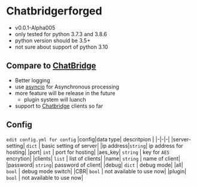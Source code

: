 # Chatbridgerforged
- v0.0.1-Alpha005
- only tested for python 3.7.3 and 3.8.6
- python version should be 3.5+
- not sure about support of python 3.10
## Compare to [ChatBridge](https://github.com/TISUnion/ChatBridge)
- Better logging
- use [asyncio](https://docs.python.org/3/library/asyncio.html) for Asynchronous processing
- more feature will be release in the future
  - plugin system will luanch
- support to [Chatbridge](https://github.com/TISUnion/ChatBridge) clients so far
## Config
`edit config.yml for config`
|config|data type| descritpion |
|-|-|-|
|server-setting| `dict` | basic setting of server|
|ip address|`string`| ip address for hosting|
|port| `int` | port for hosting|
|aes_key| `string` | key for `AES` encrytion|
|clients| `list` | list of clients|
|name| `string` | name of client|
|password| `string`| password of client|
|debug| `dict` | debug mode|
|all| `bool` | debug mode switch|
|CBR| `bool` | not available to use now|
|plugin| `bool` | not available to use now|
